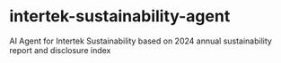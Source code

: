 # intertek-sustainability-agent
AI Agent for Intertek Sustainability based on 2024 annual sustainability report and disclosure index
